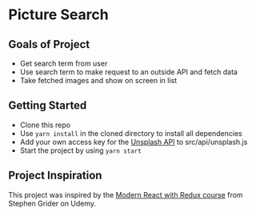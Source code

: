# Picture Search
## Goals of Project
* Get search term from user
* Use search term to make request to an outside API and fetch data
* Take fetched images and show on screen in list

## Getting Started
* Clone this repo
* Use `yarn install` in the cloned directory to install all dependencies
* Add your own access key for the [Unsplash API](https://unsplash.com/developers) to src/api/unsplash.js
* Start the project by using `yarn start`

## Project Inspiration
This project was inspired by the [Modern React with Redux course](https://www.udemy.com/react-redux/) from Stephen Grider on Udemy.